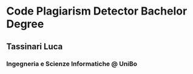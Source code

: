 # Code Plagiarism Detector Bachelor Degree
## Tassinari Luca
### Ingegneria e Scienze Informatiche @ UniBo
